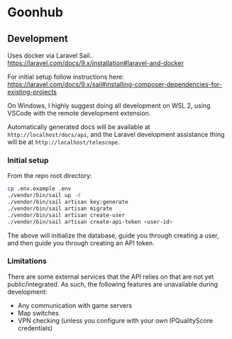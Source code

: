 # Goonhub

## Development

Uses docker via Laravel Sail. https://laravel.com/docs/9.x/installation#laravel-and-docker

For initial setup follow instructions here: https://laravel.com/docs/9.x/sail#installing-composer-dependencies-for-existing-projects

On Windows, I highly suggest doing all development on WSL 2, using VSCode with the remote development extension.

Automatically generated docs will be available at `http://localhost/docs/api`, and the Laravel development assistance thing will be at `http://localhost/telescope`.

### Initial setup

From the repo root directory:

```bash
cp .env.example .env
./vendor/bin/sail up -d
./vendor/bin/sail artisan key:generate
./vendor/bin/sail artisan migrate
./vendor/bin/sail artisan create-user
./vendor/bin/sail artisan create-api-token <user-id>
```

The above will initialize the database, guide you through creating a user, and then guide you through creating an API token.

### Limitations

There are some external services that the API relies on that are not yet public/integrated. As such, the following features are unavailable during development:

- Any communication with game servers
- Map switches
- VPN checking (unless you configure with your own IPQualityScore credentials)
